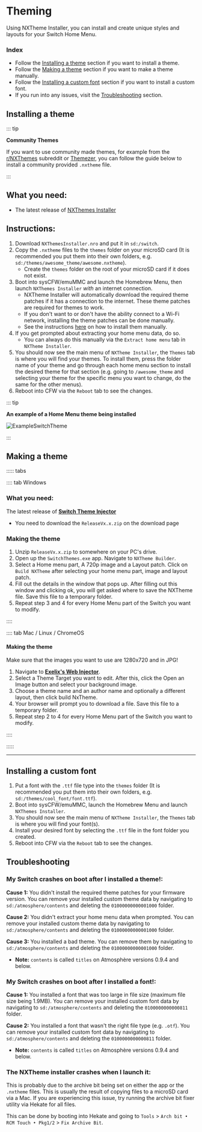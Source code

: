 # Theming

Using NXTheme Installer, you can install and create unique styles and layouts for your Switch Home Menu.

### Index

- Follow the [Installing a theme](#installing-a-theme) section if you want to install a theme.
- Follow the [Making a theme](#making-a-theme) section if you want to make a theme manually.
- Follow the [Installing a custom font](#installing-a-custom-font) section if you want to install a custom font.
- If you run into any issues, visit the [Troubleshooting](#troubleshooting) section.

## Installing a theme

::: tip

**Community Themes**

If you want to use community made themes, for example from the [r/NXThemes](https://www.reddit.com/r/NXThemes/) subreddit or [Themezer](https://themezer.net), you can follow the guide below to install a community provided `.nxtheme` file.

:::

## What you need:

- The latest release of [NXThemes Installer](https://github.com/exelix11/SwitchThemeInjector/releases)

## Instructions:

1. Download `NXThemesInstaller.nro` and put it in `sd:/switch`.
1. Copy the `.nxtheme` files to the `themes` folder on your microSD card (It is recommended you put them into their own folders, e.g. `sd:/themes/awesome_theme/awesome.nxtheme`).
    - Create the `themes` folder on the root of your microSD card if it does not exist.
1. Boot into sysCFW/emuMMC and launch the Homebrew Menu, then launch `NXThemes Installer` *with* an internet connection.
    - NXTheme Installer will automatically download the required theme patches if it has a connection to the internet. These theme patches are required for themes to work.
    - If you don't want to or don't have the ability connect to a Wi-Fi network, installing the theme patches can be done manually.
    - See the instructions [here](https://github.com/exelix11/theme-patches#if-you-dont-want-to-connect-your-console-to-the-internet) on how to install them manually.
1. If you get prompted about extracting your home menu data, do so.
    - You can always do this manually via the `Extract home menu` tab in `NXTheme Installer`.
1. You should now see the main menu of `NXTheme Installer`, the `Themes` tab is where you will find your themes. To install them, press the folder name of your theme and go through each home menu section to install the desired theme for that section (e.g. going to `/awesome_theme` and selecting your theme for the specific menu you want to change, do the same for the other menus).
1. Reboot into CFW via the `Reboot` tab to see the changes.

::: tip

**An example of a Home Menu theme being installed**

![ExampleSwitchTheme](../extras/img/switch_theming.jpg)

:::

## Making a theme

::::: tabs

:::: tab Windows

### What you need:

The latest release of [**Switch Theme Injector**](https://github.com/exelix11/SwitchThemeInjector/releases)
- You need to download the `ReleaseVx.x.zip` on the download page

### Making the theme

1. Unzip `ReleaseVx.x.zip` to somewhere on your PC's drive.
1. Open up the `SwitchThemes.exe` app. Navigate to `NXTheme Builder`.
1. Select a Home menu part, A 720p image and a Layout patch. Click on `Build NXTheme` after selecting your home menu part, image and layout patch.
1. Fill out the details in the window that pops up. After filling out this window and clicking ok, you will get asked where to save the NXTheme file. Save this file to a temporary folder.
1. Repeat step 3 and 4 for every Home Menu part of the Switch you want to modify.

::::

:::: tab Mac / Linux / ChromeOS

#### Making the theme

Make sure that the images you want to use are 1280x720 and in JPG!

1. Navigate to [**Exelix's Web Injector**](https://exelix11.github.io/SwitchThemeInjector/v2/).
1. Select a Theme Target you want to edit. After this, click the Open an Image button and select your background image.
1. Choose a theme name and an author name and optionally a different layout, then click build NxTheme.
1. Your browser will prompt you to download a file. Save this file to a temporary folder.
1. Repeat step 2 to 4 for every Home Menu part of the Switch you want to modify.

::::

:::::

-----

## Installing a custom font

1. Put a font with the `.ttf` file type into the `themes` folder (It is recommended you put them into their own folders, e.g. `sd:/themes/cool_font/font.ttf`).
1. Boot into sysCFW/emuMMC, launch the Homebrew Menu and launch `NXThemes Installer`.
1. You should now see the main menu of `NXTheme Installer`, the `Themes` tab is where you will find your font(s).
1. Install your desired font by selecting the `.ttf` file in the font folder you created.
1. Reboot into CFW via the `Reboot` tab to see the changes.

## Troubleshooting

### My Switch crashes on boot after I installed a theme!:

**Cause 1:** You didn't install the required theme patches for your firmware version. You can remove your installed custom theme data by navigating to `sd:/atmosphere/contents` and deleting the `01000000000001000` folder.

**Cause 2:** You didn't extract your home menu data when prompted. You can remove your installed custom theme data by navigating to `sd:/atmosphere/contents` and deleting the `01000000000001000` folder.

**Cause 3:** You installed a bad theme. You can remove them by navigating to `sd:/atmosphere/contents` and deleting the `01000000000001000` folder.

- **Note:** `contents` is called `titles` on Atmosphère versions 0.9.4 and below.

### My Switch crashes on boot after I installed a font!:

**Cause 1:** You installed a font that was too large in file size (maximum file size being 1.9MB). You can remove your installed custom font data by navigating to `sd:/atmosphere/contents` and deleting the `0100000000000811` folder.

**Cause 2:** You installed a font that wasn't the right file type (e.g. `.otf`). You can remove your installed custom font data by navigating to `sd:/atmosphere/contents` and deleting the `0100000000000811` folder.

- **Note:** `contents` is called `titles` on Atmosphère versions 0.9.4 and below.

### The NXTheme installer crashes when I launch it:

This is probably due to the archive bit being set on either the app or the `.nxtheme` files. This is usually the result of copying files to a microSD card via a Mac. If you are experiencing this issue, try running the archive bit fixer utility via Hekate for all files.

This can be done by booting into Hekate and going to `Tools` > `Arch bit • RCM Touch • Pkg1/2` > `Fix Archive Bit`.
